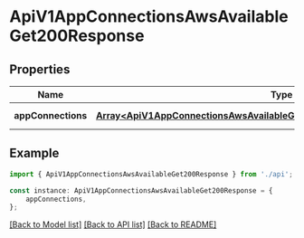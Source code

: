 # ApiV1AppConnectionsAwsAvailableGet200Response


## Properties

Name | Type | Description | Notes
------------ | ------------- | ------------- | -------------
**appConnections** | [**Array&lt;ApiV1AppConnectionsAwsAvailableGet200ResponseAppConnectionsInner&gt;**](ApiV1AppConnectionsAwsAvailableGet200ResponseAppConnectionsInner.md) |  | [default to undefined]

## Example

```typescript
import { ApiV1AppConnectionsAwsAvailableGet200Response } from './api';

const instance: ApiV1AppConnectionsAwsAvailableGet200Response = {
    appConnections,
};
```

[[Back to Model list]](../README.md#documentation-for-models) [[Back to API list]](../README.md#documentation-for-api-endpoints) [[Back to README]](../README.md)
